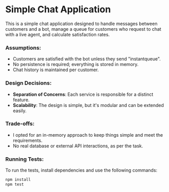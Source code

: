 # Simple Chat Application

This is a simple chat application designed to handle messages between customers and a bot, manage a queue for customers who request to chat with a live agent, and calculate satisfaction rates.

### Assumptions:
- Customers are satisfied with the bot unless they send "instantqueue".
- No persistence is required; everything is stored in memory.
- Chat history is maintained per customer.

### Design Decisions:
- **Separation of Concerns**: Each service is responsible for a distinct feature.
- **Scalability**: The design is simple, but it's modular and can be extended easily.

### Trade-offs:
- I opted for an in-memory approach to keep things simple and meet the requirements.
- No real database or external API interactions, as per the task.

### Running Tests:
To run the tests, install dependencies and use the following commands:

```bash
npm install
npm test
